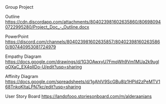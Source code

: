 Group Project

Outline
https://cdn.discordapp.com/attachments/804023981602635860/806980940722995280/Project_Doc_-_Outline.docx

PowerPoint
https://discord.com/channels/804023981602635857/804023981602635860/807440953081724979

Empathy Diagram
https://docs.google.com/drawings/d/1G3OAwxyU7FmqWh9Vm1MUa2k9uglqOXaC_EX4plIDo-U/edit?usp=sharing

Affinity Diagram
https://docs.google.com/spreadsheets/d/1gAhIV9ScGBu8lz1HPld2zPeMTV168TnkoKltaLPN7kc/edit?usp=sharing

User Story Board
https://landofooo.storiesonboard.com/m/alderaanians
